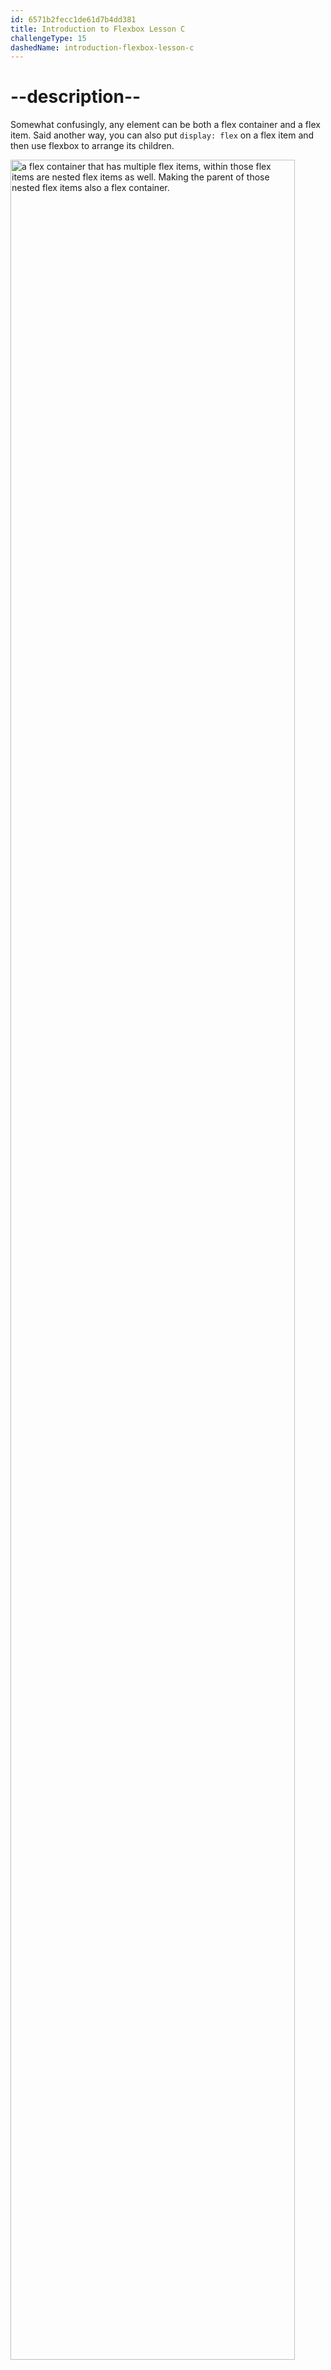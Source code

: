 ```yaml
---
id: 6571b2fecc1de61d7b4dd381
title: Introduction to Flexbox Lesson C
challengeType: 15
dashedName: introduction-flexbox-lesson-c
---
```


# --description--

Somewhat confusingly, any element can be both a flex container and a flex item. Said another way, you can also put `display: flex` on a flex item and then use flexbox to arrange its children.

<img src="https://cdn.freecodecamp.org/curriculum/odin-project/flex-box/flexbox-03.png" style="width: 95%; height: 95%;" alt="a flex container that has multiple flex items, within those flex items are nested flex items as well. Making the parent of those nested flex items also a flex container." />

Creating and nesting multiple flex containers and items is the primary way you will be building up complex layouts. The following image was achieved using only flexbox to arrange, size, and place the various elements. Flexbox is a very powerful tool.

<img src="https://cdn.freecodecamp.org/curriculum/odin-project/flex-box/flexbox-02.png" alt="a complex layout of flex items and flex containers. There are multiple flex containers nested into each other, thus making them flex items as well" />

Certainly, the image features a representation of a CSS Flexbox layout with nested flex containers. The outer container is denoted as "ALSO a flex container" highlighted in blue, and within it is another container marked as "with flex items" in red. Inside the red container, there are three items labeled as "flex items" in peach. This demonstrates that a flex container can be nested within another flex container and contain its own flex items, showcasing the recursive nature of Flexbox layout structures.

# --question--

## --text--

Which CSS property is applied to elements to make them flex containers?

## --answers--

`align-items`

---

`display: flex`

---

`justify-content`

---

`flex`

## --video-solution--

2

